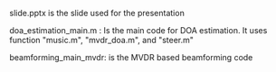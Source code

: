 slide.pptx is the slide used for the presentation

doa_estimation_main.m : Is the main code for DOA estimation. It uses function "music.m", "mvdr_doa.m", and "steer.m"

beamforming_main_mvdr: is the MVDR based beamforming code
